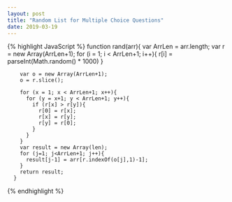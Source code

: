 ```yaml
---
layout: post
title: "Random List for Multiple Choice Questions"
date: 2019-03-19
---
```


{% highlight JavaScript %}
      function rand(arr){
        var ArrLen = arr.length;
        var r = new Array(ArrLen+1);
        for (i = 1; i < ArrLen+1; i++){
          r[i] = parseInt(Math.random() * 1000)
        }

        var o = new Array(ArrLen+1);
        o = r.slice();

        for (x = 1; x < ArrLen+1; x++){
          for (y = x+1; y < ArrLen+1; y++){
            if (r[x] > r[y]){
              r[0] = r[x];
              r[x] = r[y];
              r[y] = r[0];
            }  
          }
        }
        var result = new Array(len);
        for (j=1; j<ArrLen+1; j++){
          result[j-1] = arr[r.indexOf(o[j],1)-1];
        }
        return result;
      }
{% endhighlight %}
